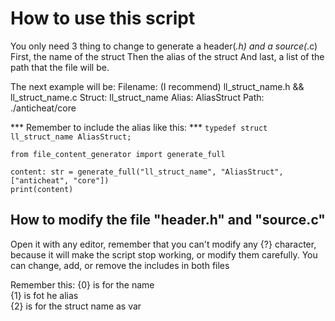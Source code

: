 # How to use this script

You only need 3 thing to change to generate a header(*.h) and a source(*.c)
First, the name of the struct
Then the alias of the struct
And last, a list of the path that the file will be.

The next example will be:
Filename: (I recommend) ll_struct_name.h && ll_struct_name.c
Struct: ll_struct_name
Alias: AliasStruct
Path: ./anticheat/core

*** Remember to include the alias like this: ***
``` typedef struct ll_struct_name AliasStruct;  ```

```python3
from file_content_generator import generate_full

content: str = generate_full("ll_struct_name", "AliasStruct", ["anticheat", "core"])
print(content)
```

## How to modify the file "header.h" and "source.c"
Open it with any editor, remember that you can't modify any {?} character, because it will make the script stop working, or modify them carefully.
You can change, add, or remove the includes in both files

Remember this:
{0} is for the name <br/>
{1} is fot he alias <br/>
{2} is for the struct name as var <br/>
